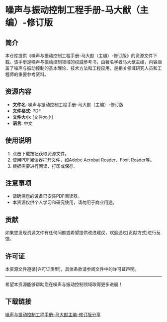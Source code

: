 # 噪声与振动控制工程手册-马大猷（主编）-修订版

## 简介

本仓库提供《噪声与振动控制工程手册-马大猷（主编）-修订版》的资源文件下载。该手册是噪声与振动控制领域的权威参考书，由著名学者马大猷主编，内容涵盖了噪声与振动控制的基本理论、技术方法和工程应用，是相关领域研究人员和工程师的重要参考资料。

## 资源内容

- **文件名**: 噪声与振动控制工程手册-马大猷（主编）-修订版
- **文件格式**: PDF
- **文件大小**: [文件大小]
- **语言**: 中文

## 使用说明

1. 点击下载按钮获取资源文件。
2. 使用PDF阅读器打开文件，如Adobe Acrobat Reader、Foxit Reader等。
3. 根据需要进行阅读、打印或保存。

## 注意事项

- 请确保您的设备已安装PDF阅读器。
- 本资源仅供个人学习和研究使用，请勿用于商业用途。

## 贡献

如果您发现资源文件有任何问题或希望提供改进建议，欢迎通过[贡献方式]进行反馈。

## 许可证

本资源文件遵循[许可证类型]，具体条款请参阅文件中的许可证声明。

---

希望本资源能够帮助您在噪声与振动控制领域取得更多进展！

## 下载链接

[噪声与振动控制工程手册-马大猷主编-修订版分享](https://pan.quark.cn/s/ce72fd4e95ee)